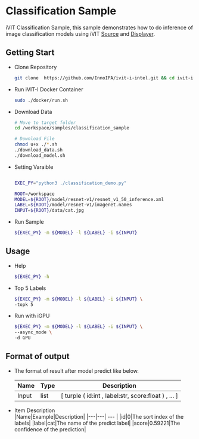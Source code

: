 # Classification Sample
iVIT Classification Sample, this sample demonstrates how to do inference of image classification models using iVIT [Source](../ivit_source_sample/README.md) and [Displayer](../ivit_displayer_sample/README.md).

## Getting Start
* Clone Repository    
    ```bash
    git clone  https://github.com/InnoIPA/ivit-i-intel.git && cd ivit-i-intel
    ```
* Run iVIT-I Docker Container
    ```bash
    sudo ./docker/run.sh
    ```
* Download Data
    ```bash
    # Move to target folder
    cd /workspace/samples/classification_sample
    
    # Download File
    chmod u+x ./*.sh
    ./download_data.sh        
    ./download_model.sh       
    ```
* Setting Varaible
    ```bash
    
    EXEC_PY="python3 ./classification_demo.py"

    ROOT=/workspace
    MODEL=${ROOT}/model/resnet-v1/resnet_v1_50_inference.xml
    LABEL=${ROOT}/model/resnet-v1/imagenet.names
    INPUT=${ROOT}/data/cat.jpg
    ```

* Run Sample
    ```bash
    ${EXEC_PY} -m ${MODEL} -l ${LABEL} -i ${INPUT}
    ```

## Usage
* Help
    ```bash
    ${EXEC_PY} -h
    ```

* Top 5 Labels
    ```bash
    ${EXEC_PY} -m ${MODEL} -l ${LABEL} -i ${INPUT} \
    -topk 5
    ```

* Run with iGPU
    ```bash
    ${EXEC_PY} -m ${MODEL} -l ${LABEL} -i ${INPUT} \
    --async_mode \
    -d GPU
    ```

## Format of output 
*  The format of result after model predict like below.

    | Name |Type | Description |
    |--- |--- | --- |
    | Input|list|[ turple ( id:int , label:str, score:float ) , ... ]|

* Item Description  
    |Name|Example|Description|
    |---|---| --- |
    |id|0|The sort index of the labels|
    |label|cat|The name of the predict label|
    |score|0.59221|The confidence of the prediction|